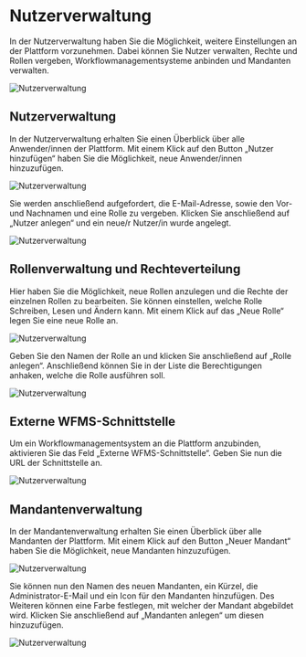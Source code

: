 
# Nutzerverwaltung
In der Nutzerverwaltung haben Sie die Möglichkeit, weitere Einstellungen an der Plattform vorzunehmen. Dabei können Sie Nutzer verwalten, Rechte und Rollen vergeben, Workflowmanagementsysteme anbinden und Mandanten verwalten.

![Nutzerverwaltung](/assets/images/screenshots/user1.png "Nutzerverwaltung")

## Nutzerverwaltung
In der Nutzerverwaltung erhalten Sie einen Überblick über alle Anwender/innen der Plattform. Mit einem Klick auf den 
Button „Nutzer hinzufügen“ haben Sie die Möglichkeit, neue Anwender/innen hinzuzufügen.

![Nutzerverwaltung](/assets/images/screenshots/user2.png "Nutzerverwaltung")

Sie werden anschließend aufgefordert, die E-Mail-Adresse, sowie den Vor- und Nachnamen und eine Rolle zu vergeben. 
Klicken Sie anschließend auf „Nutzer anlegen“ und ein neue/r Nutzer/in wurde angelegt.

![Nutzerverwaltung](/assets/images/screenshots/user3.png "Nutzerverwaltung")


## Rollenverwaltung und Rechteverteilung
Hier haben Sie die Möglichkeit, neue Rollen anzulegen und die Rechte der einzelnen Rollen zu bearbeiten. Sie können 
einstellen, welche Rolle Schreiben, Lesen und Ändern kann. Mit einem Klick auf das „Neue Rolle“ legen Sie eine neue 
Rolle an.

![Nutzerverwaltung](/assets/images/screenshots/user4.png "Nutzerverwaltung")

Geben Sie den Namen der Rolle an und klicken Sie anschließend auf „Rolle anlegen“. Anschließend können Sie in der Liste die Berechtigungen anhaken, welche die Rolle ausführen soll.

![Nutzerverwaltung](/assets/images/screenshots/user5.png "Nutzerverwaltung")


## Externe WFMS-Schnittstelle
Um ein Workflowmanagementsystem an die Plattform anzubinden, aktivieren Sie das Feld „Externe WFMS-Schnittstelle“. 
Geben Sie nun die URL der Schnittstelle an.

![Nutzerverwaltung](/assets/images/screenshots/user6.png "Nutzerverwaltung")



## Mandantenverwaltung
In der Mandantenverwaltung erhalten Sie einen Überblick über alle Mandanten der Plattform. Mit einem Klick auf den 
Button „Neuer Mandant“ haben Sie die Möglichkeit, neue Mandanten hinzuzufügen.

![Nutzerverwaltung](/assets/images/screenshots/user7.png "Nutzerverwaltung")

Sie können nun den Namen des neuen Mandanten, ein Kürzel, die Administrator-E-Mail und ein Icon für den Mandanten hinzufügen. Des Weiteren können eine Farbe festlegen, mit welcher der Mandant abgebildet wird. Klicken Sie anschließend auf „Mandanten anlegen“ um diesen hinzuzufügen.

![Nutzerverwaltung](/assets/images/screenshots/user8.png "Nutzerverwaltung")

